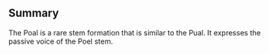 ## Summary
The Poal is a rare stem formation that is similar to the Pual. It expresses the passive voice of the Poel stem. 